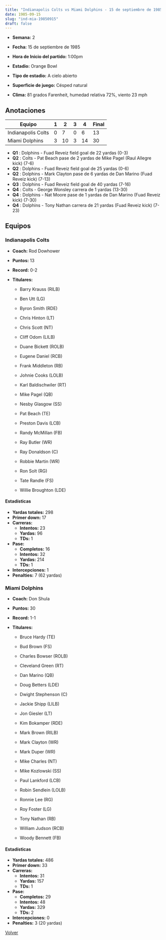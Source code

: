```yaml
---
title: "Indianapolis Colts vs Miami Dolphins - 15 de septiembre de 1985"
date: 1985-09-15
slug: "ind-mia-19850915"
draft: false
---
```


* **Semana:** 2
* **Fecha:** 15 de septiembre de 1985

* **Hora de Inicio del partido:** 1:00pm
* **Estadio:** Orange Bowl
* **Tipo de estadio:** A cielo abierto
* **Superficie de juego:** Césped natural
* **Clima:** 81 grados Farenheit, humedad relativa 72%, viento 23 mph





## Anotaciones
| Equipo | 1 | 2 | 3 | 4 | Final |
|--------|---|---|---|---|-------|
| Indianapolis Colts  | 0 | 7 | 0 | 6  | 13 |
| Miami Dolphins  | 3 | 10 | 3 | 14  | 30 |
* **Q1** : Dolphins - Fuad Reveiz field goal de 22 yardas (0-3)
* **Q2** : Colts - Pat Beach pase de 2 yardas de Mike Pagel (Raul Allegre kick) (7-6)
* **Q2** : Dolphins - Fuad Reveiz field goal de 25 yardas (0-6)
* **Q2** : Dolphins - Mark Clayton pase de 6 yardas de Dan Marino (Fuad Reveiz kick) (7-13)
* **Q3** : Dolphins - Fuad Reveiz field goal de 40 yardas (7-16)
* **Q4** : Colts - George Wonsley carrera de 1 yardas (13-30)
* **Q4** : Dolphins - Nat Moore pase de 1 yardas de Dan Marino (Fuad Reveiz kick) (7-30)
* **Q4** : Dolphins - Tony Nathan carrera de 21 yardas (Fuad Reveiz kick) (7-23)


## Equipos


### Indianapolis Colts
* **Coach:** Rod Dowhower
* **Puntos:** 13
* **Record:** 0-2
* **Titulares:** 

  * Barry Krauss (RILB) 

  * Ben Utt (LG) 

  * Byron Smith (RDE) 

  * Chris Hinton (LT) 

  * Chris Scott (NT) 

  * Cliff Odom (LILB) 

  * Duane Bickett (ROLB) 

  * Eugene Daniel (RCB) 

  * Frank Middleton (RB) 

  * Johnie Cooks (LOLB) 

  * Karl Baldischwiler (RT) 

  * Mike Pagel (QB) 

  * Nesby Glasgow (SS) 

  * Pat Beach (TE) 

  * Preston Davis (LCB) 

  * Randy McMillan (FB) 

  * Ray Butler (WR) 

  * Ray Donaldson (C) 

  * Robbie Martin (WR) 

  * Ron Solt (RG) 

  * Tate Randle (FS) 

  * Willie Broughton (LDE) 

#### Estadísticas
* **Yardas totales:** 298
* **Primer down:** 17
* **Carreras:**
  * **Intentos:** 23
  * **Yardas:** 96
  * **TDs:** 1
* **Pase:**
  * **Completos:** 16
  * **Intentos:** 32
  * **Yardas:** 214
  * **TDs:** 1
* **Intercepciones:** 1
* **Penalties:** 7 (62 yardas)

### Miami Dolphins
* **Coach:** Don Shula
* **Puntos:** 30
* **Record:** 1-1
* **Titulares:** 

  * Bruce Hardy (TE) 

  * Bud Brown (FS) 

  * Charles Bowser (ROLB) 

  * Cleveland Green (RT) 

  * Dan Marino (QB) 

  * Doug Betters (LDE) 

  * Dwight Stephenson (C) 

  * Jackie Shipp (LILB) 

  * Jon Giesler (LT) 

  * Kim Bokamper (RDE) 

  * Mark Brown (RILB) 

  * Mark Clayton (WR) 

  * Mark Duper (WR) 

  * Mike Charles (NT) 

  * Mike Kozlowski (SS) 

  * Paul Lankford (LCB) 

  * Robin Sendlein (LOLB) 

  * Ronnie Lee (RG) 

  * Roy Foster (LG) 

  * Tony Nathan (RB) 

  * William Judson (RCB) 

  * Woody Bennett (FB) 

#### Estadísticas
* **Yardas totales:** 486
* **Primer down:** 33
* **Carreras:**
  * **Intentos:** 31
  * **Yardas:** 157
  * **TDs:** 1
* **Pase:**
  * **Completos:** 29
  * **Intentos:** 48
  * **Yardas:** 329
  * **TDs:** 2
* **Intercepciones:** 0
* **Penalties:** 3 (20 yardas)


[Volver](/historia/1985)
